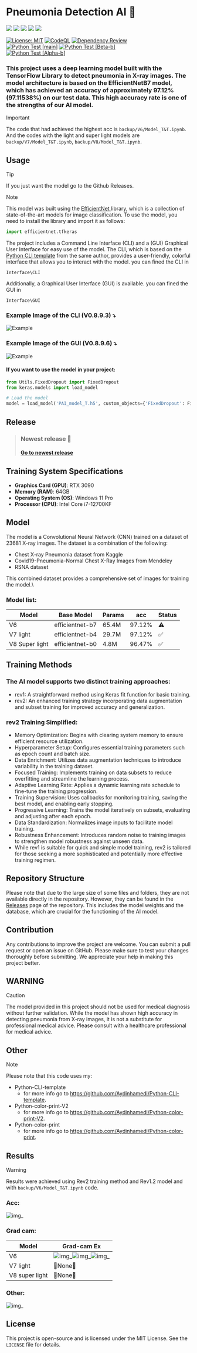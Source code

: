 # Pneumonia Detection AI 🤖

<img src="https://img.shields.io/badge/Python-FFD43B?style=for-the-badge&logo=python&logoColor=blue"/> <img src="https://img.shields.io/badge/Jupyter-F37626.svg?&style=for-the-badge&logo=Jupyter&logoColor=white"/> <img src="https://img.shields.io/badge/TensorFlow-FF6F00?style=for-the-badge&logo=tensorflow&logoColor=white"/> <img src="https://img.shields.io/badge/Keras-FF0000?style=for-the-badge&logo=keras&logoColor=white"/> <img src="https://img.shields.io/badge/OpenCV-27338e?style=for-the-badge&logo=OpenCV&logoColor=white"/>


[![License: MIT](https://img.shields.io/badge/License-MIT-yellow.svg)](https://opensource.org/licenses/MIT)
[![CodeQL](https://github.com/Aydinhamedi/Pneumonia-Detection-Ai/actions/workflows/codeql.yml/badge.svg?branch=main)](https://github.com/Aydinhamedi/Pneumonia-Detection-Ai/actions/workflows/codeql.yml)
[![Dependency Review](https://github.com/Aydinhamedi/Pneumonia-Detection-Ai/actions/workflows/dependency-review.yml/badge.svg)](https://github.com/Aydinhamedi/Pneumonia-Detection-Ai/actions/workflows/dependency-review.yml)\
[![Python Test [main]](https://github.com/Aydinhamedi/Pneumonia-Detection-Ai/actions/workflows/python-app.yml/badge.svg?branch=main)](https://github.com/Aydinhamedi/Pneumonia-Detection-Ai/actions/workflows/python-app.yml)
[![Python Test [Beta-b]](https://github.com/Aydinhamedi/Pneumonia-Detection-Ai/actions/workflows/python-app_Beta-b.yml/badge.svg?branch=Beta-b)](https://github.com/Aydinhamedi/Pneumonia-Detection-Ai/actions/workflows/python-app_Beta-b.yml)\
[![Python Test [Alpha-b]](https://github.com/Aydinhamedi/Pneumonia-Detection-Ai/actions/workflows/python-app_Alpha-b.yml/badge.svg?branch=Alpha-b)](https://github.com/Aydinhamedi/Pneumonia-Detection-Ai/actions/workflows/python-app_Alpha-b.yml)

### This project uses a deep learning model built with the TensorFlow Library to detect pneumonia in X-ray images. The model architecture is based on the EfficientNetB7 model, which has achieved an accuracy of approximately 97.12% (97.11538%) on our test data. This high accuracy rate is one of the strengths of our AI model.
> [!IMPORTANT]
> The code that had achieved the highest acc is `backup/V6/Model_T&T.ipynb`.\
> And the codes with the light and super light models are `backup/V7/Model_T&T.ipynb`, `backup/V8/Model_T&T.ipynb`.

## Usage
> [!TIP]
> If you just want the model go to the Github Releases.

> [!NOTE]
>  This model was built using the [EfficientNet ](https://github.com/qubvel/efficientnet) library,
>  which is a collection of state-of-the-art models for image classification. To use the model,
>  you need to install the library and import it as follows:
> ```python
> import efficientnet.tfkeras
> ```

The project includes a Command Line Interface (CLI) and a (GUI) Graphical User Interface for easy use of the model. The CLI, which is based on the [Python CLI template](https://github.com/Aydinhamedi/Python-CLI-template) from the same author, provides a user-friendly, colorful interface that allows you to interact with the model. you can fined the CLI in 

```
Interface\CLI
```
Additionally, a Graphical User Interface (GUI) is available. you can fined the GUI in
```
Interface\GUI
```
### Example Image of the CLI (V0.8.9.3) ⤵
![Example](doc/Other/CLI_V0.8.9.3.png)  
### Example Image of the GUI (V0.8.9.6) ⤵
![Example](doc/Other/GUI_V0.8.9.6.png)  
#### __If you want to use the model in your project:__
```python
from Utils.FixedDropout import FixedDropout
from keras.models import load_model

# Load the model
model = load_model('PAI_model_T.h5', custom_objects={'FixedDropout': FixedDropout})
```
## Release
> ### Newest release 📃
> #### [Go to newest release](https://github.com/Aydinhamedi/Pneumonia-Detection-Ai/releases/latest)

## Training System Specifications

- **Graphics Card (GPU)**: RTX 3090
- **Memory (RAM)**: 64GB
- **Operating System (OS)**: Windows 11 Pro
- **Processor (CPU)**: Intel Core i7-12700KF

## Model

The model is a Convolutional Neural Network (CNN) trained on a dataset of 23681 X-ray images. The dataset is a combination of the following:

- Chest X-ray Pneumonia dataset from Kaggle
- Covid19-Pneumonia-Normal Chest X-Ray Images from Mendeley
- RSNA dataset

This combined dataset provides a comprehensive set of images for training the model.\

### Model list:
| Model    | Base Model      | Params | acc    | Status |
|----------|-----------------|--------|--------|--------|
| V6       | efficientnet-b7 | 65.4M  | 97.12% |   ⚠️   |
| V7 light | efficientnet-b4 | 29.7M  | 97.12% |   ✅  |
| V8 Super light | efficientnet-b0 | 4.8M  | 96.47% |   ✅  |

## Training Methods
### The AI model supports two distinct training approaches:

- rev1: A straightforward method using Keras fit function for basic training.
- rev2: An enhanced training strategy incorporating data augmentation and subset training for improved accuracy and generalization.
### rev2 Training Simplified:
- Memory Optimization: Begins with clearing system memory to ensure efficient resource utilization.
- Hyperparameter Setup: Configures essential training parameters such as epoch count and batch size.
- Data Enrichment: Utilizes data augmentation techniques to introduce variability in the training dataset.
- Focused Training: Implements training on data subsets to reduce overfitting and streamline the learning process.
- Adaptive Learning Rate: Applies a dynamic learning rate schedule to fine-tune the training progression.
- Training Supervision: Uses callbacks for monitoring training, saving the best model, and enabling early stopping.
- Progressive Learning: Trains the model iteratively on subsets, evaluating and adjusting after each epoch.
- Data Standardization: Normalizes image inputs to facilitate model training.
- Robustness Enhancement: Introduces random noise to training images to strengthen model robustness against unseen data.
- While rev1 is suitable for quick and simple model training, rev2 is tailored for those seeking a more sophisticated and potentially more effective training regimen.

## Repository Structure

Please note that due to the large size of some files and folders, they are not available directly in the repository. However, they can be found in the [Releases](https://github.com/Aydinhamedi/Pneumonia-Detection-Ai/releases) page of the repository. This includes the model weights and the database, which are crucial for the functioning of the AI model.

## Contribution

Any contributions to improve the project are welcome. You can submit a pull request or open an issue on GitHub. Please make sure to test your changes thoroughly before submitting. We appreciate your help in making this project better.

## WARNING
> [!CAUTION]
The model provided in this project should not be used for medical diagnosis without further validation. While the model has shown high accuracy in detecting pneumonia from X-ray images, it is not a substitute for professional medical advice. Please consult with a healthcare professional for medical advice.


## Other
> [!NOTE]
> Please note that this code uses my:
> - Python-CLI-template
>   - for more info go to https://github.com/Aydinhamedi/Python-CLI-template.
> - Python-color-print-V2
>   - for more info go to https://github.com/Aydinhamedi/Python-color-print-V2.
> - Python-color-print
>   - for more info go to https://github.com/Aydinhamedi/Python-color-print.

## Results

> [!WARNING]
> Results were achieved using Rev2 training method and Rev1.2 model and
> with `backup/V6/Model_T&T.ipynb` code.
<!-- #### N/A --> 
### Acc:
![img_](doc/V6/D1.png)
### Grad cam:
| Model    | Grad-cam Ex |
|----------|----------|
| V6       | ![img_](doc/V6+/D1.png)![img_](doc/V6+/D2.png)![img_](doc/V6+/D3.png)|
| V7 light | 🚧None🚧|
| V8 super light | 🚧None🚧|
### Other:
![img_](doc/V6/D4.png)
<!--
![img_](doc/V6/D5.png)
![img_](doc/V6/D6.png)
![img_](doc/V6/D7.png)
![img_](doc/V6/D8.png)
![img_](doc/V6/D9.png)
--> 
<!--
![img3](doc/Screenshot.png)  
-->


## License

This project is open-source and is licensed under the MIT License. See the `LICENSE` file for details.
